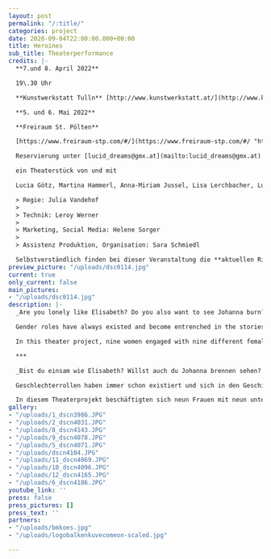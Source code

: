 ```yaml
---
layout: post
permalink: "/:title/"
categories: project
date: 2020-09-04T22:00:00.000+00:00
title: Heroines
sub_title: Theaterperformance
credits: |-
  **7.und 8. April 2022**

  19\.30 Uhr

  **Kunstwerkstatt Tulln** [http://www.kunstwerkstatt.at/](http://www.kunstwerkstatt.at/ "http://www.kunstwerkstatt.at/")

  **5. und 6. Mai 2022**

  **Freiraum St. Pölten**

  [https://www.freiraum-stp.com/#/](https://www.freiraum-stp.com/#/ "https://www.freiraum-stp.com/#/")

  Reservierung unter [lucid_dreams@gmx.at](mailto:lucid_dreams@gmx.at)

  ein Theaterstück von und mit

  Lucia Götz, Martina Hammerl, Anna-Miriam Jussel, Lisa Lerchbacher, Ludmilla Pröglhöf, Helene Rauch, Sara Schmiedl, Helene Sorger, Theresa Willertsdorfer

  > Regie: Julia Vandehof
  >
  > Technik: Leroy Werner
  >
  > Marketing, Social Media: Helene Sorger
  >
  > Assistenz Produktion, Organisation: Sara Schmiedl

  Selbstverständlich finden bei dieser Veranstaltung die **aktuellen Richtlinien in Bezug auf COVID-19** ihre Anwendung.
preview_picture: "/uploads/dsc0114.jpg"
current: true
only_current: false
main_pictures:
- "/uploads/dsc0114.jpg"
description: |-
  _Are you lonely like Elisabeth? Do you also want to see Johanna burn? Will you come when Sarah calls you to arms? Can you love like Mary Magdalene? Will you leave everything behind like Teresa? Do you wait for justice like Claire? Is your spirit as free as Frida's? Do you act as radically as Lady Macbeth? Will you run to freedom like Eurydice?_

  Gender roles have always existed and become entrenched in the stories we have been told and continue to be told. But what do these female characters from myth, the past, and literature have to do with us? What kind of narratives would we like to hear? Where can connections be made between the stories and our everyday lives? What does it mean to enter into exchange with these women and create a character for today?

  In this theater project, nine women engaged with nine different female characters. They examined these narratives of indomitable, independent, invincible, but also despised, rejected, forgotten women in detail and worked out the points of connection but also the points of separation to our present-day reality of life. The result is now a play that is not afraid to point out any continuities, but also to critically question supposedly positive things.

  ***

  _Bist du einsam wie Elisabeth? Willst auch du Johanna brennen sehen? Wirst du kommen, wenn Sarah dich zu den Waffen ruft Kannst du lieben wie Maria Magdalena? Lässt du alles hinter dir wie Teresa? Wartest du auf Gerechtigkeit wie Claire? Ist dein Geist so frei wie Fridas? Handelst du so radikal wie Lady Macbeth? Wirst du wie Eurydike in die Freiheit laufen?_

  Geschlechterrollen haben immer schon existiert und sich in den Geschichten, die uns erzählt wurden und werden, festgeschrieben. Doch was haben diese Frauenfiguren aus Mythen, Vergangenheit und Literatur mit uns zu tun? Was für Erzählungen würden wir gerne zu hören bekommen? Wo können Verbindungen zwischen den Geschichten und unserem Alltag hergestellt werden? Was bedeutet es, in Austausch mit diesen Frauen zu treten und eine Figur für heute zu entwerfen?

  In diesem Theaterprojekt beschäftigten sich neun Frauen mit neun unterschiedlichen Frauenfiguren. Sie untersuchten diese Erzählungen von unbeugsamen, unabhängigen, unbesiegbaren, aber auch verachteten, verstoßenen, vergessenen Frauen eingehend und arbeiteten die Anknüpfungs- aber auch trennenden Punkte zu unserer heutigen Lebensrealität heraus. Als Resultat liegt nun ein Theaterstück vor, welches sich nicht scheut, etwaige Kontinuitäten aufzuzeigen, aber auch vermeintlich Positives kritisch zu hinterfragen.
gallery:
- "/uploads/1_dscn3986.JPG"
- "/uploads/2_dscn4031.JPG"
- "/uploads/8_dscn4143.JPG"
- "/uploads/9_dscn4078.JPG"
- "/uploads/5_dscn4071.JPG"
- "/uploads/dscn4104.JPG"
- "/uploads/11_dscn4069.JPG"
- "/uploads/10_dscn4096.JPG"
- "/uploads/12_dscn4165.JPG"
- "/uploads/6_dscn4186.JPG"
youtube_link: ''
press: false
press_pictures: []
press_text: ''
partners:
- "/uploads/bmkoes.jpg"
- "/uploads/logobalkenkuvecomeon-scaled.jpg"

---
```

